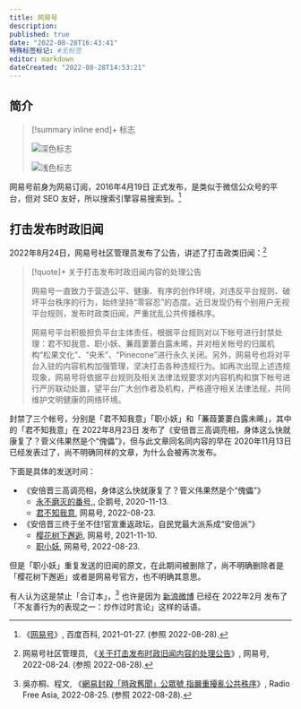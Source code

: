 ```yaml
---
title: 网易号
description:
published: true
date: "2022-08-28T16:43:41"
特殊标签标记: #无标签
editor: markdown
dateCreated: "2022-08-28T14:53:21"
---
```


## 简介

> [!summary inline end]+ 标志
>
> ![深色标志](https://s3.tebi.io/ggame/company/网易/网易号/163_hao_logo-black.svg#only-light)
>
> ![浅色标志](https://s3.tebi.io/ggame/company/网易/网易号/163_hao_logo-white.svg#only-dark)

网易号前身为网易订阅，2016年4月19日 正式发布，是类似于微信公众号的平台，但对 SEO 友好，所以搜索引擎容易搜索到。[^19531063]

[^19531063]: 《[网易号](https://web.archive.org/web/20220828063243/https://baike.baidu.com/item/网易号/19531063)》, 百度百科, 2021-01-27. (参照 2022-08-28).

## 打击发布时政旧闻

2022年8月24日，网易号社区管理员发布了公告，讲述了打击政类旧闻：[^HFHI]

[^HFHI]: 网易号社区管理员, 《[关于打击发布时政旧闻内容的处理公告](https://web.archive.org/web/20220828025136/https://www.163.com/dy/article/HFHICC6S05534S7H.html)》, 网易号, 2022-08-24. (参照 2022-08-28).

> [!quote]+ 关于打击发布时政旧闻内容的处理公告
>
> 网易号一直致力于营造公平、健康、有序的创作环境，对违反平台规则、破坏平台秩序的行为，始终坚持“零容忍”的态度。近日发现仍有个别用户无视平台规则，发布时政类旧闻，严重扰乱公共传播秩序。
>
> 网易号平台积极担负平台主体责任，根据平台规则对以下帐号进行封禁处理：君不知我意、职小妖、蒹葭萋萋白露未晞，并对相关帐号的归属机构“松果文化”、“央禾”、“Pinecone”进行永久关闭。另外，网易号也将对平台入驻的内容机构加强管理，坚决打击各种违规行为。如再次出现上述违规现象，网易号将依据平台规则及相关法律法规要求对内容机构和旗下帐号进行严厉联动处置，望平台广大创作者及机构，严格遵守相关法律法规，共同维护文明健康的网络环境。

封禁了三个帐号，分别是「君不知我意」「职小妖」和「蒹葭萋萋白露未晞」，其中的「君不知我意」在 2022年8月23日 发布了《安倍晋三高调亮相，身体这么快就康复了？菅义伟果然是个“傀儡”》，但与此文章同名同内容的早在 2020年11月13日 已经发表过了，尚不明确同样的文章，为什么会被再次发布。

下面是具体的发送时间：

+   《安倍晋三高调亮相，身体这么快就康复了？菅义伟果然是个“傀儡”》
    +   [永不磨灭的番号,](https://web.archive.org/web/20220828072336/https://new.qq.com/rain/a/20201113A00MDD), 企鹅号, 2020-11-13.
    +   [君不知我意](https://archive.ph/iwGwX), 网易号, 2022-08-23.
+   《安倍晋三终于坐不住!官宣重返政坛，自民党最大派系成“安倍派”》
    +   [樱花树下邂逅](https://web.archive.org/web/20220828074005/http://c.360webcache.com/c?m=abf6525f54e702cfc5fb955c9a4f777a&q=https%3A%2F%2Fwww.163.com%2Fdy%2Farticle%2FGODFFH4G0552BIKS.html&u=https%3A%2F%2Fwww.163.com%2Fdy%2Farticle%2FGODFFH4G0552BIKS.html), 网易号, 2021-11-10.
    +   [职小妖](https://archive.ph/aPGqB), 网易号, 2022-08-23.

但是「职小妖」重复发送的旧闻的原文，在此期间被删除了，尚不明确删除者是「樱花树下邂逅」或者是网易号官方，也不明确其意思。

有人认为这是禁止「合订本」，[^2103118] 也许是因为 [新浪微博][] 已经在 2022年2月 发布了「不友善行为的表现之一：炒作过时言论」这样的话语。

[^2103118]: 吳亦桐、程文, 《[網易封殺「時政舊聞」公眾號 指嚴重擾亂公共秩序](https://web.archive.org/web/20220827132637/https://www.rfa.org/cantonese/news/block-08252022103118.html)》, Radio Free Asia, 2022-08-25. (参照 2022-08-28).

[新浪微博]: /company/新浪/新浪微博.md#禁止合订本

